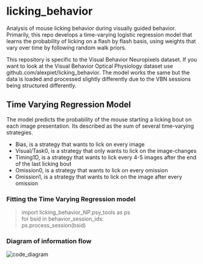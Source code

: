 # licking_behavior
Analysis of mouse licking behavior during visually guided behavior. Primarily, this repo develops a time-varying logistic regression model that learns the probability of licking on a flash by flash basis, using weights that vary over time by following random walk priors. 

This repository is specific to the Visual Behavior Neuropixels dataset. If you want to look at the Visual Behavior Optical Physiology dataset use github.com/alexpiet/licking_behavior. The model works the same but the data is loaded and processed slightly differently due to the VBN sessions being structured differently. 

## Time Varying Regression Model

The model predicts the probability of the mouse starting a licking bout on each image presentation. Its described as the sum of several time-varying strategies. 

- Bias, is a strategy that wants to lick on every image
- Visual/Task0, is a strategy that only wants to lick on the image-changes
- Timing1D, is a strategy that wants to lick every 4-5 images after the end of the last licking bout
- Omission0, is a strategy that wants to lick on every omission
- Omission1, is a strategy that wants to lick on the image after every omission

### Fitting the Time Varying Regression model
> import licking_behavior_NP.psy_tools as ps  
> for bsid in behavior_session_ids:  
>    ps.process_session(bsid)  


### Diagram of information flow
![code_diagram](https://user-images.githubusercontent.com/7605170/175404261-4565ab0a-2c82-4215-9840-dffb2b736883.png)

